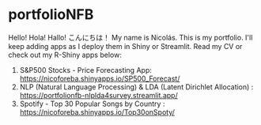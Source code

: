 # portfolioNFB

Hello! Hola! Hallo! こんにちは！ My name is Nicolás. This is my portfolio. I'll keep adding apps as I deploy them in Shiny or Streamlit. Read my CV or check out my R-Shiny apps below:

1) S&P500 Stocks - Price Forecasting App: https://nicoforeba.shinyapps.io/SP500_Forecast/
2) NLP (Natural Language Processing) & LDA (Latent Dirichlet Allocation) : https://portfolionfb-nlplda4survey.streamlit.app/
3) Spotify - Top 30 Popular Songs by Country : https://nicoforeba.shinyapps.io/Top30onSpoty/
